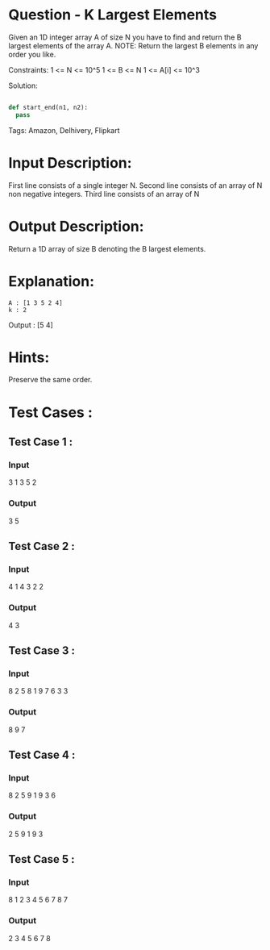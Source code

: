 # Question - K Largest Elements
Given an 1D integer array A of size N you have to find and return the B largest elements of the array A.
NOTE:
Return the largest B elements in any order you like.

Constraints:
1 <= N <= 10^5
1 <= B <= N
1 <= A[i] <= 10^3

Solution:

```python

def start_end(n1, n2):
  pass

```

Tags:
Amazon, Delhivery, Flipkart

# Input Description:
First line consists of a single integer N.
Second line consists of an array of N non negative integers.
Third line consists of an array of N 

# Output Description:
Return a 1D array of size B denoting the B largest elements.

# Explanation:
    A : [1 3 5 2 4] 
    k : 2
 Output : [5 4] 


# Hints:
Preserve the same order.

# Test Cases :
## Test Case 1 :
### Input
3
1 3 5
2
### Output
3 5


## Test Case 2 :
### Input
4
1 4 3 2
2
### Output
4 3


## Test Case 3 :
### Input
8
2 5 8 1 9 7 6 3
3
### Output
8 9 7

## Test Case 4 :
### Input
8
2 5 9 1 9 3
6
### Output
2 5 9 1 9 3


## Test Case 5 :
### Input
8
1 2 3 4 5 6 7 8
7
### Output
2 3 4 5 6 7 8
